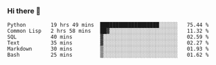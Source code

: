 ### Hi there 👋

<!--
**gustavkrist/gustavkrist** is a ✨ _special_ ✨ repository because its `README.md` (this file) appears on your GitHub profile.

Here are some ideas to get you started:

- 🔭 I’m currently working on ...
- 🌱 I’m currently learning ...
- 👯 I’m looking to collaborate on ...
- 🤔 I’m looking for help with ...
- 💬 Ask me about ...
- 📫 How to reach me: ...
- 😄 Pronouns: ...
- ⚡ Fun fact: ...
-->

<!--START_SECTION:waka-->

```text
Python        19 hrs 49 mins  ███████████████████░░░░░░   75.44 %
Common Lisp   2 hrs 58 mins   ██▓░░░░░░░░░░░░░░░░░░░░░░   11.32 %
SQL           40 mins         ▓░░░░░░░░░░░░░░░░░░░░░░░░   02.59 %
Text          35 mins         ▓░░░░░░░░░░░░░░░░░░░░░░░░   02.27 %
Markdown      30 mins         ▒░░░░░░░░░░░░░░░░░░░░░░░░   01.93 %
Bash          25 mins         ▒░░░░░░░░░░░░░░░░░░░░░░░░   01.62 %
```

<!--END_SECTION:waka-->
